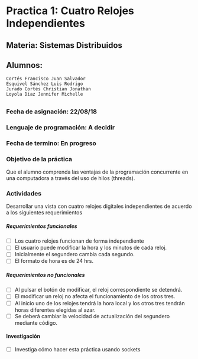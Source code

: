 # Practica 1: Cuatro Relojes Independientes
## Materia: Sistemas Distribuidos
## Alumnos:  
    Cortés Francisco Juan Salvador 
    Esquivel Sánchez Luis Rodrigo
    Jurado Cortés Christian Jonathan
    Loyola Diaz Jennifer Michelle
##
### Fecha de asignación: 22/08/18
### Lenguaje de programación: A decidir
### Fecha de termino: En progreso

### Objetivo de la práctica 
Que el alumno comprenda las ventajas de la programación concurrente en una computadora a través del uso de hilos (threads).
### Actividades
Desarrollar una vista con cuatro relojes digitales independientes de acuerdo a los siguientes requerimientos
##### Requerimientos funcionales
- [ ] Los cuatro relojes funcionan de forma independiente
- [ ] El usuario puede modificar la hora y los minutos de cada reloj.
- [ ] Inicialmente el segundero cambia cada segundo. 
- [ ] El formato de hora es de 24 hrs.

##### Requerimientos no funcionales
- [ ] Al pulsar el botón de modificar, el reloj correspondiente se detendrá.
- [ ] El modificar un reloj no afecta el funcionamiento de los otros tres.
- [ ] Al inicio uno de los relojes tendrá la hora local y los otros tres tendrán horas diferentes elegidas al azar. 
- [ ] Se deberá cambiar la velocidad de actualización del segundero mediante código.

#### Investigación
- [ ] Investiga cómo hacer esta práctica usando sockets
